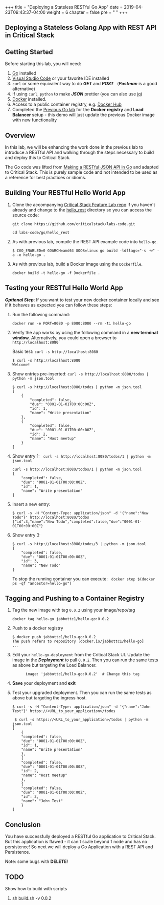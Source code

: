 +++
title = "Deploying a Stateless RESTful Go App"
date = 2019-04-23T09:43:37-04:00
weight = 6
chapter = false
pre = "<i class='fas fa-flask'></i> "
+++

## Deploying a Stateless Golang App with REST API in Critical Stack

## Getting Started
Before starting this lab, you will need:

1. [Go](https://golang.org/dl/) installed
1. [Visual Studio Code](https://code.visualstudio.com/download) or your favorite IDE installed
1. `curl` or some equivalent way to do _**GET**_ and _**POST**_ &nbsp; (_**Postman**_ is a good alternative)
1. If using `curl`, `python` to make _**JSON**_ prettier (you can also use [jq](https://stedolan.github.io/jq/download/))
1. [Docker](https://www.docker.com/get-started) installed.
1. Access to a public container registry, e.g. [Docker Hub](https://hub.docker.com)
1. Completed the [Previous Go lab](../hello) for the **Docker registry** and **Load Balancer** setup - this demo will just update the previous Docker image with new functionality

## Overview

In this lab, we will be enhancing the work done in the previous lab to introduce a RESTful API and walking through the steps necessary to build and deploy this to Critical Stack.

The Go code was lifted from [Making a RESTful JSON API in Go](https://thenewstack.io/make-a-restful-json-api-go/) and adapted to Critical Stack. This is purely sample code and not intended to be used as a reference for best practices or idioms.

## Building Your RESTful Hello World App

1. Clone the accompanying [Critical Stack Feature Lab repo](https://github.com/criticalstack/labs-code.git) if you haven't already and change to the [hello_rest](https://github.com/criticalstack/labs-code/hello_rest/) directory so you can access the source code:

	`git clone https://github.com/criticalstack/labs-code.git`

	`cd labs-code/go/hello_rest`

1. As with previous lab, compile the REST API example code into `hello-go`.
	
	```terminal
	$ CGO_ENABLED=0 GOARCH=amd64 GOOS=linux go build -ldflags="-s -w" -a -o hello-go .
	```

1.  As with previous lab, build a Docker image using the `Dockerfile`.

	
	`docker build -t hello-go -f Dockerfile .`
	
	
## Testing your RESTful Hello World App
_**Optional Step**_: If you want to test your new docker container locally and see if it behaves as expected you can follow these steps:

1. Run the following command:

	`docker run -e PORT=8080 -p 8080:8080 --rm -ti hello-go`
	
1. Verify the app works by using the following command in a **new terminal window**.  Alternatively, you could open a browser to `http://localhost:8080`

	Basic test:
	`curl -s http://localhost:8080`
	
	```terminal
	$ curl -s http://localhost:8080
	Welcome!
	```
	
1. Show entries pre-inserted:
	`curl -s http://localhost:8080/todos | python -m json.tool`
	
	```terminal
	$ curl -s http://localhost:8080/todos | python -m json.tool
	[
     	{
     		"completed": false,
        	"due": "0001-01-01T00:00:00Z",
        	"id": 1,
        	"name": "Write presentation"
    	},
    	{
        	"completed": false,
        	"due": "0001-01-01T00:00:00Z",
        	"id": 2,
        	"name": "Host meetup"
    	}
	]
	```
	
1. Show entry 1: &nbsp; `curl -s http://localhost:8080/todos/1 | python -m json.tool`
	
	```terminal
	curl -s http://localhost:8080/todos/1 | python -m json.tool
	{
    	"completed": false,
    	"due": "0001-01-01T00:00:00Z",
    	"id": 1,
    	"name": "Write presentation"
	}	
	```
	
1. Insert a new entry:
		
	```terminal
	$ curl -s -H "Content-Type: application/json" -d '{"name":"New Todo"}' http://localhost:8080/todos
	{"id":3,"name":"New Todo","completed":false,"due":"0001-01-01T00:00:00Z"}	
	```
	
1. Show entry 3:	
	
	```terminal
	$ curl -s http://localhost:8080/todos/3 | python -m json.tool
	{
   		"completed": false,
   	 	"due": "0001-01-01T00:00:00Z",
   	 	"id": 3,
   	 	"name": "New Todo"
	}
	```

	
	To stop the running container you can execute: &nbsp;  `docker stop $(docker ps -qf "ancestor=hello-go")`	
	
## Tagging and Pushing to a Container Registry

1. Tag the new image with tag `0.0.2` using your image/repo/tag

	`docker tag hello-go jabbottc1/hello-go:0.0.2`
	

1. Push to a docker registry
		
	```terminal
	$ docker push jabbottc1/hello-go:0.0.2
	The push refers to repository [docker.io/jabbottc1/hello-go]
	...
	```


1.  Edit your `hello-go-deployment` from the Critical Stack UI.  Update the image in the _**Deployment**_ to pull `0.0.2`.  Then you can run the same tests as above but targeting the Load Balancer.

	```
          image: 'jabbottc1/hello-go:0.0.2'  # Change this tag
    ```

1.  **Save** your deployment and **exit**

1.  Test your upgraded deployment.  Then you can run the same tests as above but targeting the ingress host.
	```terminal
	$ curl -s -H "Content-Type: application/json" -d '{"name":"John Test"}' https://<URL_to_your_application>/todos
	```
	
	```terminal
	 $ curl -s https://<URL_to_your_application>/todos | python -m json.tool
	[
	    {
        "completed": false,
        "due": "0001-01-01T00:00:00Z",
        "id": 1,
        "name": "Write presentation"
        },
    	{
        "completed": false,
        "due": "0001-01-01T00:00:00Z",
        "id": 2,
        "name": "Host meetup"
    	},
    	{
        "completed": false,
        "due": "0001-01-01T00:00:00Z",
        "id": 3,
        "name": "John Test"
    	}
	]
	```
	
	



## Conclusion
You have successfully deployed a RESTful Go application to Critical Stack.  But this application is flawed - it can't scale beyond 1 node and has no persistence!  So next we will deploy a Go Application with a REST API and Persistence.

Note:  some bugs with **DELETE**!


## TODO
Show how to build with scripts 

1. sh build.sh -v 0.0.2

